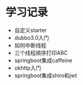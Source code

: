 # 学习记录

* 自定义starter
* dubbo3.0入门
* 如何中断线程
* 三个线程顺序打印ABC
* springboot集成caffeine
* okhttp入门
* springboot集成shiro和jwt
